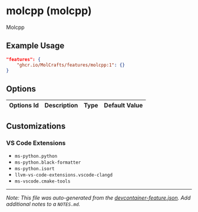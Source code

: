 
# molcpp (molcpp)

Molcpp

## Example Usage

```json
"features": {
    "ghcr.io/MolCrafts/features/molcpp:1": {}
}
```

## Options

| Options Id | Description | Type | Default Value |
|-----|-----|-----|-----|


## Customizations

### VS Code Extensions

- `ms-python.python`
- `ms-python.black-formatter`
- `ms-python.isort`
- `llvm-vs-code-extensions.vscode-clangd`
- `ms-vscode.cmake-tools`



---

_Note: This file was auto-generated from the [devcontainer-feature.json](https://github.com/MolCrafts/features/blob/main/src/molcpp/devcontainer-feature.json).  Add additional notes to a `NOTES.md`._
